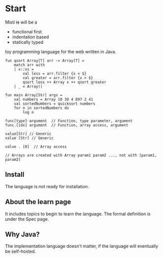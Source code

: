 # Start

Misti ~~is~~ will be a 

- functional first
- indentation based
- statically typed

toy programming language for the web written in Java.

```misti
fun qsort Array[T] arr -> Array[T] =
    match arr with
    | x::xs =
        val less = arr.filter {x < $}
        val greater = arr.filter {x > $}
        qsort less ++ Array x ++ qsort greater
    | _ = Array()

fun main Array[Str] args =
    val numbers = Array 10 30 4 897 2 41
    val sortedNumbers = quicksort numbers
    for n in sortedNumbers do
        log n
```

```misti
func[type] argument  // Function, type parameter, argument
func.[idx] argument  // Function, array access, argument

value[Str] // Generic
value [Str] // Generic

value . [0]  // Array access

// Arrays are created with Array param1 param2 ..., not with [param1, param2]
```

## Install

The language is not ready for installation.

## About the learn page

It includes topics to begin to learn the language. The formal definition is under the
Spec page.

## Why Java?

The implementation language doesn't matter, if the language
will eventually be self-hosted.

